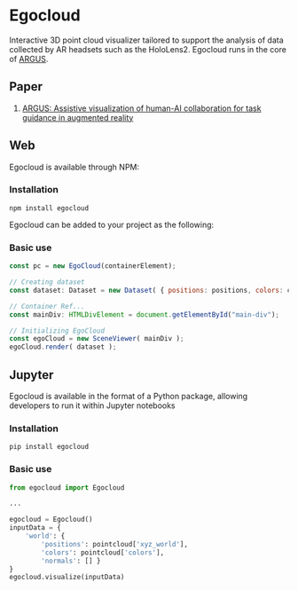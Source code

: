 # Egocloud

Interactive 3D point cloud visualizer tailored to support the analysis of data collected by AR headsets such as the HoloLens2. Egocloud runs in the core of [ARGUS](https://github.com/).

## Paper

1. [ARGUS: Assistive visualization of human-AI collaboration for task guidance in augmented reality ](https://vida.engineering.nyu.edu/)


## Web

Egocloud is available through NPM:

### Installation

```npm install egocloud```

Egocloud can be added to your project as the following: 

### Basic use

```javascript
const pc = new EgoCloud(containerElement);

// Creating dataset
const dataset: Dataset = new Dataset( { positions: positions, colors: colors, normals: [] } );

// Container Ref...
const mainDiv: HTMLDivElement = document.getElementById("main-div");

// Initializing EgoCloud
const egoCloud = new SceneViewer( mainDiv );
egoCloud.render( dataset );
```

## Jupyter

Egocloud is available in the format of a Python package, allowing developers to run it within Jupyter notebooks

### Installation

```pip install egocloud```

### Basic use

```python
from egocloud import Egocloud

...

egocloud = Egocloud()
inputData = { 
    'world': {
        'positions': pointcloud['xyz_world'], 
        'colors': pointcloud['colors'], 
        'normals': [] }
}
egocloud.visualize(inputData)
```

